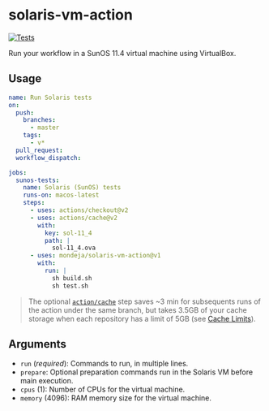 # solaris-vm-action

[![Tests][tests-image]][tests-link]

Run your workflow in a SunOS 11.4 virtual machine using VirtualBox.

## Usage

```yaml
name: Run Solaris tests
on:
  push:
    branches:
      - master
    tags:
      - v*
  pull_request:
  workflow_dispatch:

jobs:
  sunos-tests:
    name: Solaris (SunOS) tests
    runs-on: macos-latest
    steps:
      - uses: actions/checkout@v2
      - uses: actions/cache@v2
        with:
          key: sol-11_4
          path: |
            sol-11_4.ova
      - uses: mondeja/solaris-vm-action@v1
        with:
          run: |
            sh build.sh
            sh test.sh
```

> The optional [`action/cache`][action-cache-github-link] step saves ~3 min for
 subsequents runs of the action under the same branch, but takes 3.5GB of your
 cache storage when each repository has a limit of 5GB (see
 [Cache Limits][cache-limits-link]).

## Arguments

- ``run`` (*required*): Commands to run, in multiple lines.
- ``prepare``: Optional preparation commands run in the Solaris VM before main
 execution.
- ``cpus`` (1): Number of CPUs for the virtual machine.
- ``memory`` (4096): RAM memory size for the virtual machine.


[tests-image]: https://img.shields.io/github/workflow/status/mondeja/solaris-vm-action/CI/v1?label=tests&logo=github
[tests-link]: https://github.com/mondeja/solaris-vm-action/actions/workflows/ci.yml
[action-cache-github-link]: https://github.com/actions/cache
[cache-limits-link]: https://github.com/actions/cache#cache-limits
